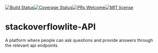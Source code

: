[![Build Status](https://travis-ci.org/dennisdnyce/stackoverflowlite.svg?branch=develop)](https://travis-ci.org/dennisdnyce/stackoverflowlite)[![Coverage Status](https://coveralls.io/repos/github/dennisdnyce/stackoverflowlite/badge.svg?branch=develop)](https://coveralls.io/github/dennisdnyce/stackoverflowlite?branch=develop)[![PRs Welcome](https://img.shields.io/badge/PRs-welcome-brightgreen.svg?style=flat-square)](http://makeapullrequest.com)[![MIT license](http://img.shields.io/badge/license-MIT-brightgreen.svg)](http://opensource.org/licenses/MIT)

# stackoverflowlite-API
A platform where people can ask questions and provide answers through the relevant api endpoints
